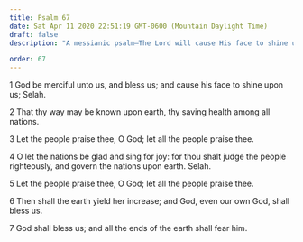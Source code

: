 ```yaml
---
title: Psalm 67
date: Sat Apr 11 2020 22:51:19 GMT-0600 (Mountain Daylight Time)
draft: false
description: "A messianic psalm—The Lord will cause His face to shine upon men—He will judge and govern in righteousness."

order: 67
---
```

    
1 God be merciful unto us, and bless us; and cause his face to shine upon us; Selah.

2 That thy way may be known upon earth, thy saving health among all nations.

3 Let the people praise thee, O God; let all the people praise thee.

4 O let the nations be glad and sing for joy: for thou shalt judge the people righteously, and govern the nations upon earth. Selah.

5 Let the people praise thee, O God; let all the people praise thee.

6 Then shall the earth yield her increase; and God, even our own God, shall bless us.

7 God shall bless us; and all the ends of the earth shall fear him.
